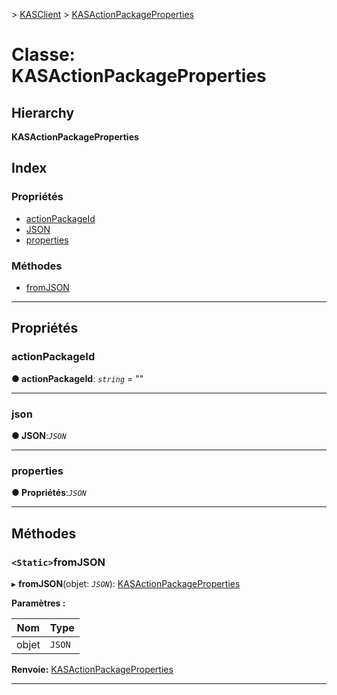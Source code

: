 [](../README.md) > [KASClient](../modules/kasclient.md) > [KASActionPackageProperties](../classes/kasclient.kasactionpackageproperties.md)

# <a name="class-kasactionpackageproperties"></a>Classe: KASActionPackageProperties

## <a name="hierarchy"></a>Hierarchy

**KASActionPackageProperties**

## <a name="index"></a>Index

### <a name="properties"></a>Propriétés

* [actionPackageId](kasclient.kasactionpackageproperties.md#actionpackageid)
* [JSON](kasclient.kasactionpackageproperties.md#json)
* [properties](kasclient.kasactionpackageproperties.md#properties)
### <a name="methods"></a>Méthodes

* [fromJSON](kasclient.kasactionpackageproperties.md#fromjson)

---

## <a name="properties"></a>Propriétés

<a id="actionpackageid"></a>

###  <a name="actionpackageid"></a>actionPackageId

**● actionPackageId**: *`string`* = ""

___

<a id="json"></a>

###  <a name="json"></a>json

**● JSON**:*`JSON`*

___

<a id="properties"></a>

###  <a name="properties"></a>properties

**● Propriétés**:*`JSON`*

___

## <a name="methods"></a>Méthodes

<a id="fromjson"></a>

### <a name="static-fromjson"></a>`<Static>`fromJSON

▸ **fromJSON**(objet: *`JSON`*): [KASActionPackageProperties](kasclient.kasactionpackageproperties.md)

**Paramètres :**

| Nom | Type |
| ------ | ------ |
| objet | `JSON` |

**Renvoie:** [KASActionPackageProperties](kasclient.kasactionpackageproperties.md)

___

